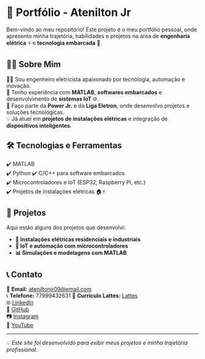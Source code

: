 # 🚀 Portfólio - Atenilton Jr  

Bem-vindo ao meu repositório! Este projeto é o meu portfólio pessoal, onde apresento minha trajetória, habilidades e projetos na área de **engenharia elétrica** ⚡ e **tecnologia embarcada** 🔧.  

## 🧑‍💻 Sobre Mim  
👨‍🎓 Sou engenheiro eletricista apaixonado por tecnologia, automação e inovação.  
🔬 Tenho experiência com **MATLAB**, **softwares embarcados** e desenvolvimento de **sistemas IoT** 🌐.  
🏢 Faço parte da **Power Jr.** e da **Liga Eletron**, onde desenvolvo projetos e soluções tecnológicas.  
💡 Já atuei em **projetos de instalações elétricas** e integração de **dispositivos inteligentes**.  

## 🛠️ Tecnologias e Ferramentas  
✔️ MATLAB  
✔️ Python
✔️ C/C++ para software embarcados  
✔️ Microcontroladores e IoT (ESP32, Raspberry Pi, etc.)  
✔️ Projetos de instalações elétricas 🏠⚡  

## 📂 Projetos  
Aqui estão alguns dos projetos que desenvolvi:  
- **🔌 Instalações elétricas residenciais e industriais**  
- **📡 IoT e automação com microcontroladores**  
- **📊 Simulações e modelagens com MATLAB**  

## 📞 Contato  
📧 **Email:** [ateniltonjr09@email.com](mailto:ateniltonjr09@email.com)  
📞 **Telefone:** 77999432631
📄 **Currículo Lattes:** [Lattes](https://lattes.com)  
🌐 [LinkedIn](https://linkedin.com)  
🐙 [GitHub](https://github.com/ateniltonjr)  
📷 [Instagram](https://instagram.com)  
🎥 [YouTube](https://www.youtube.com/@AteniltonJunior)  

---

💡 *Este site foi desenvolvido para exibir meus projetos e minha trajetória profissional.*  
